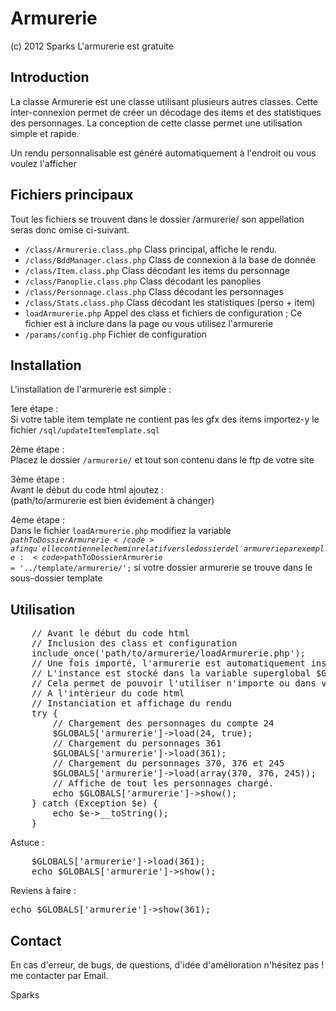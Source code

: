 Armurerie
=========

(c) 2012 Sparks
L'armurerie est gratuite

Introduction
------------

La classe Armurerie est une classe utilisant plusieurs autres classes. Cette 
inter-connexion permet de créer un décodage des items et des statistiques 
des personnages. La conception de cette classe permet une utilisation simple 
et rapide.

Un rendu personnalisable est généré automatiquement à l'endroit ou vous voulez l'afficher    


Fichiers principaux
-------------------

Tout les fichiers se trouvent dans le dossier /armurerie/ son appellation 
seras donc omise ci-suivant.       

* `/class/Armurerie.class.php`	Class principal, affiche le rendu.      
* `/class/BddManager.class.php`	Class de connexion à la base de donnée       
* `/class/Item.class.php`		Class décodant les items du personnage       
* `/class/Panoplie.class.php`	Class décodant les panoplies        
* `/class/Personnage.class.php`	Class décodant les personnages        
* `/class/Stats.class.php`		Class décodant les statistiques (perso + item)        
* `loadArmurerie.php`			Appel des class et fichiers de configuration ; Ce fichier est à inclure dans la page ou vous utilisez l'armurerie                
* `/params/config.php`			Fichier de configuration       

Installation
------------

L'installation de l'armurerie est simple :      

1ere étape :       
Si votre table item template ne contient pas les gfx des items importez-y 
le fichier <code>/sql/updateItemTemplate.sql</code>   
             
2ème étape :        
Placez le dossier <code>/armurerie/</code> et tout son contenu dans le ftp de votre site        
         
3ème étape :        
Avant le début du code html ajoutez :          
<code><?php include_once('path/to/armurerie/loadArmurerie.php'); ?></code>  (path/to/armurerie est bien évidement à changer)      

4ème étape :        
Dans le fichier <code>loadArmurerie.php</code> modifiez la variable <code>$pathToDossierArmurerie</code> afin qu'elle contienne le chemin relatif vers le dossier de l'armurerie
par exemple : <code>$pathToDossierArmurerie = '../template/armurerie/';</code> si votre dossier armurerie se trouve dans le sous-dossier template

Utilisation
-----------
<pre>
	// Avant le début du code html    
	// Inclusion des class et configuration    
	include_once('path/to/armurerie/loadArmurerie.php');    
	// Une fois importé, l'armurerie est automatiquement instancié    
	// L'instance est stocké dans la variable superglobal $GLOBAL['armurerie']    
	// Cela permet de pouvoir l'utiliser n'importe ou dans votre code.
	// A l'intèrieur du code html    
	// Instanciation et affichage du rendu    
	try {    
		// Chargement des personnages du compte 24    
		$GLOBALS['armurerie']->load(24, true);    
		// Chargement du personnages 361    
		$GLOBALS['armurerie']->load(361);    
		// Chargement du personnages 370, 376 et 245    
		$GLOBALS['armurerie']->load(array(370, 376, 245));    
		// Affiche de tout les personnages chargé.    
		echo $GLOBALS['armurerie']->show();    
	} catch (Exception $e) {    
		echo $e->__toString();    
	}
</pre> 

Astuce :
<pre>
	$GLOBALS['armurerie']->load(361);
	echo $GLOBALS['armurerie']->show();
</pre>
      
Reviens à faire :       
<pre>echo $GLOBALS['armurerie']->show(361);</pre>      


Contact
-------

En cas d'erreur, de bugs, de questions, d'idée d'amélioration n'hésitez pas ! 
me contacter par Email.

Sparks
